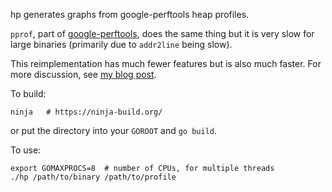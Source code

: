 hp generates graphs from google-perftools heap profiles.

`pprof`, part of [google-perftools][], does the same thing but it is
very slow for large binaries (primarily due to `addr2line` being
slow).

[google-perftools]: http://code.google.com/p/perftools/

This reimplementation has much fewer features but is also much
faster.  For more discussion, see [my blog post][blog].

[blog]: http://neugierig.org/software/blog/2012/03/heap-profiling.html

To build:

    ninja   # https://ninja-build.org/

or put the directory into your `GOROOT` and `go build`.

To use:

    export GOMAXPROCS=8  # number of CPUs, for multiple threads
    ./hp /path/to/binary /path/to/profile
